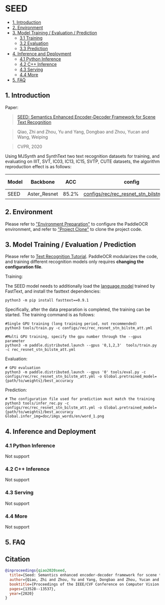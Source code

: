 # SEED

- [1. Introduction](#1)
- [2. Environment](#2)
- [3. Model Training / Evaluation / Prediction](#3)
    - [3.1 Training](#3-1)
    - [3.2 Evaluation](#3-2)
    - [3.3 Prediction](#3-3)
- [4. Inference and Deployment](#4)
    - [4.1 Python Inference](#4-1)
    - [4.2 C++ Inference](#4-2)
    - [4.3 Serving](#4-3)
    - [4.4 More](#4-4)
- [5. FAQ](#5)

<a name="1"></a>
## 1. Introduction

Paper:
> [SEED: Semantics Enhanced Encoder-Decoder Framework for Scene Text Recognition](https://arxiv.org/pdf/2005.10977.pdf)

> Qiao, Zhi and Zhou, Yu and Yang, Dongbao and Zhou, Yucan and Wang, Weiping

> CVPR, 2020

Using MJSynth and SynthText two text recognition datasets for training, and evaluating on IIIT, SVT, IC03, IC13, IC15, SVTP, CUTE datasets, the algorithm reproduction effect is as follows:

|Model|Backbone|ACC|config|Download link|
| --- | --- | --- | --- | --- |
|SEED|Aster_Resnet| 85.2% | [configs/rec/rec_resnet_stn_bilstm_att.yml](../../configs/rec/rec_resnet_stn_bilstm_att.yml) | [训练模型](https://paddleocr.bj.bcebos.com/dygraph_v2.1/rec/rec_resnet_stn_bilstm_att.tar) |

<a name="2"></a>
## 2. Environment
Please refer to ["Environment Preparation"](./environment_en.md) to configure the PaddleOCR environment, and refer to ["Project Clone"](./clone_en.md) to clone the project code.


<a name="3"></a>
## 3. Model Training / Evaluation / Prediction

Please refer to [Text Recognition Tutorial](./recognition_en.md). PaddleOCR modularizes the code, and training different recognition models only requires **changing the configuration file**.

Training:

The SEED model needs to additionally load the [language model](https://dl.fbaipublicfiles.com/fasttext/vectors-crawl/cc.en.300.bin.gz) trained by FastText, and install the fasttext dependencies:

```
python3 -m pip install fasttext==0.9.1
```

Specifically, after the data preparation is completed, the training can be started. The training command is as follows:

```
#Single GPU training (long training period, not recommended)
python3 tools/train.py -c configs/rec/rec_resnet_stn_bilstm_att.yml

#Multi GPU training, specify the gpu number through the --gpus parameter
python3 -m paddle.distributed.launch --gpus '0,1,2,3'  tools/train.py -c rec_resnet_stn_bilstm_att.yml
```

Evaluation:

```
# GPU evaluation
python3 -m paddle.distributed.launch --gpus '0' tools/eval.py -c configs/rec/rec_resnet_stn_bilstm_att.yml -o Global.pretrained_model={path/to/weights}/best_accuracy
```

Prediction:

```
# The configuration file used for prediction must match the training
python3 tools/infer_rec.py -c configs/rec/rec_resnet_stn_bilstm_att.yml -o Global.pretrained_model={path/to/weights}/best_accuracy Global.infer_img=doc/imgs_words/en/word_1.png
```

<a name="4"></a>
## 4. Inference and Deployment

<a name="4-1"></a>
### 4.1 Python Inference

Not support

<a name="4-2"></a>
### 4.2 C++ Inference

Not support

<a name="4-3"></a>
### 4.3 Serving

Not support

<a name="4-4"></a>
### 4.4 More

Not support

<a name="5"></a>
## 5. FAQ


## Citation

```bibtex
@inproceedings{qiao2020seed,
  title={Seed: Semantics enhanced encoder-decoder framework for scene text recognition},
  author={Qiao, Zhi and Zhou, Yu and Yang, Dongbao and Zhou, Yucan and Wang, Weiping},
  booktitle={Proceedings of the IEEE/CVF Conference on Computer Vision and Pattern Recognition},
  pages={13528--13537},
  year={2020}
}
```
